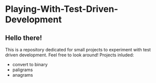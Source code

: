 # Playing-With-Test-Driven-Development

## Hello there!

This is a repository dedicated for small projects to experiment with test driven development. Feel free to look around!
Projects inluded:
- convert to binary
- paligrams
- anagrams
